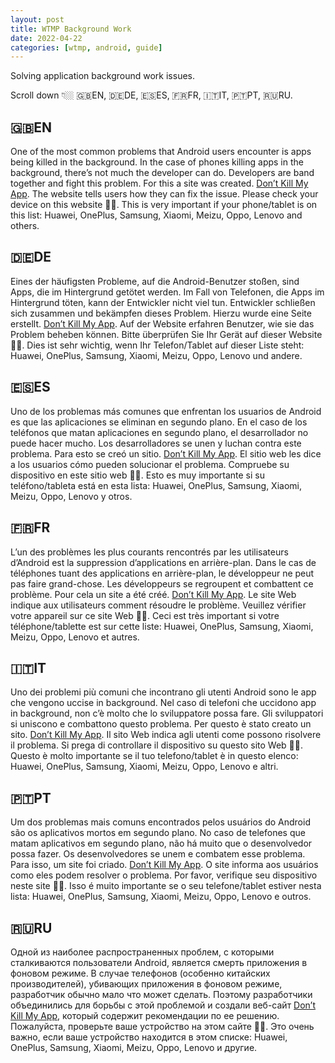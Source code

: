 ```yaml
---
layout: post
title: WTMP Background Work
date: 2022-04-22
categories: [wtmp, android, guide]
---
```


Solving application background work issues.

Scroll down 👇🏼 🇬🇧EN, 🇩🇪DE, 🇪🇸ES, 🇫🇷FR, 🇮🇹IT, 🇵🇹PT, 🇷🇺RU.

## 🇬🇧EN

One of the most common problems that Android users encounter is apps being killed in the background. 
In the case of phones killing apps in the background, there’s not much the developer can do. 
Developers are band together and fight this problem. For this a site was created. 
[Don’t Kill My App](https://dontkillmyapp.com/). The website tells users how they can fix the issue. 
Please check your device on this website 🙏🏼. 
This is very important if your phone/tablet is on this list: Huawei, OnePlus, Samsung, Xiaomi, Meizu, Oppo, Lenovo and others.

## 🇩🇪DE
Eines der häufigsten Probleme, auf die Android-Benutzer stoßen, sind Apps, die im Hintergrund getötet werden. 
Im Fall von Telefonen, die Apps im Hintergrund töten, kann der Entwickler nicht viel tun. 
Entwickler schließen sich zusammen und bekämpfen dieses Problem. Hierzu wurde eine Seite erstellt. [Don’t Kill My App](https://dontkillmyapp.com/). 
Auf der Website erfahren Benutzer, wie sie das Problem beheben können. Bitte überprüfen Sie Ihr Gerät auf dieser Website 🙏🏼. 
Dies ist sehr wichtig, wenn Ihr Telefon/Tablet auf dieser Liste steht: Huawei, OnePlus, Samsung, Xiaomi, Meizu, Oppo, Lenovo und andere.

## 🇪🇸ES
Uno de los problemas más comunes que enfrentan los usuarios de Android es que las aplicaciones se eliminan en segundo plano. 
En el caso de los teléfonos que matan aplicaciones en segundo plano, el desarrollador no puede hacer mucho. 
Los desarrolladores se unen y luchan contra este problema. Para esto se creó un sitio. [Don’t Kill My App](https://dontkillmyapp.com/). 
El sitio web les dice a los usuarios cómo pueden solucionar el problema. Compruebe su dispositivo en este sitio web 🙏🏼. 
Esto es muy importante si su teléfono/tableta está en esta lista: Huawei, OnePlus, Samsung, Xiaomi, Meizu, Oppo, Lenovo y otros.

## 🇫🇷FR
L’un des problèmes les plus courants rencontrés par les utilisateurs d’Android est la suppression d’applications en arrière-plan. 
Dans le cas de téléphones tuant des applications en arrière-plan, le développeur ne peut pas faire grand-chose. 
Les développeurs se regroupent et combattent ce problème. Pour cela un site a été créé. [Don’t Kill My App](https://dontkillmyapp.com/). 
Le site Web indique aux utilisateurs comment résoudre le problème. Veuillez vérifier votre appareil sur ce site Web 🙏🏼. 
Ceci est très important si votre téléphone/tablette est sur cette liste: Huawei, OnePlus, Samsung, Xiaomi, Meizu, Oppo, Lenovo et autres.

## 🇮🇹IT
Uno dei problemi più comuni che incontrano gli utenti Android sono le app che vengono uccise in background. 
Nel caso di telefoni che uccidono app in background, non c’è molto che lo sviluppatore possa fare. 
Gli sviluppatori si uniscono e combattono questo problema. Per questo è stato creato un sito. [Don’t Kill My App](https://dontkillmyapp.com/). 
Il sito Web indica agli utenti come possono risolvere il problema. Si prega di controllare il dispositivo su questo sito Web 🙏🏼. 
Questo è molto importante se il tuo telefono/tablet è in questo elenco: Huawei, OnePlus, Samsung, Xiaomi, Meizu, Oppo, Lenovo e altri.

## 🇵🇹PT
Um dos problemas mais comuns encontrados pelos usuários do Android são os aplicativos mortos em segundo plano. 
No caso de telefones que matam aplicativos em segundo plano, não há muito que o desenvolvedor possa fazer. 
Os desenvolvedores se unem e combatem esse problema. Para isso, um site foi criado. [Don’t Kill My App](https://dontkillmyapp.com/). 
O site informa aos usuários como eles podem resolver o problema. Por favor, verifique seu dispositivo neste site 🙏🏼. 
Isso é muito importante se o seu telefone/tablet estiver nesta lista: Huawei, OnePlus, Samsung, Xiaomi, Meizu, Oppo, Lenovo e outros.

## 🇷🇺RU
Одной из наиболее распространенных проблем, с которыми сталкиваются пользователи Android, является смерть приложения в фоновом режиме. 
В случае телефонов (особенно китайских производителей), убивающих приложения в фоновом режиме, разработчик обычно мало что может сделать. 
Поэтому разработчики объединились для борьбы с этой проблемой и создали веб-сайт [Don’t Kill My App](https://dontkillmyapp.com/), который содержит рекомендации по ее решению. 
Пожалуйста, проверьте ваше устройство на этом сайте 🙏🏼. 
Это очень важно, если ваше устройство находится в этом списке: Huawei, OnePlus, Samsung, Xiaomi, Meizu, Oppo, Lenovo и другие.
